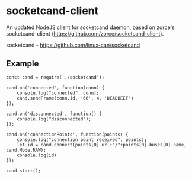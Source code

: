 # socketcand-client
An updated NodeJS client for socketcand daemon, based on zorce's socketcand-client (https://github.com/zorce/socketcand-client).

socketcand - https://github.com/linux-can/socketcand

## Example
```nodejs
const cand = require('./socketcand');

cand.on('connected', function(conn) {
	console.log("connected", conn);
	cand.sendFrame(conn.id, '66', 4, 'DEADBEEF')
});

cand.on('disconnected', function() {
	console.log("disconnected");
});

cand.on('connectionPoints', function(points) {
	console.log("connection point received", points);
	let id = cand.connect(points[0].url+"/"+points[0].buses[0].name, cand.Mode.RAW);
	console.log(id)
});

cand.start();
```